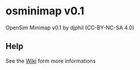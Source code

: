# osminimap v0.1
OpenSim Minimap v0.1 by djphil (CC-BY-NC-SA 4.0)

## Help
See the <a href="https://github.com/djphil/osminimap/wiki">Wiki</a> form more informations